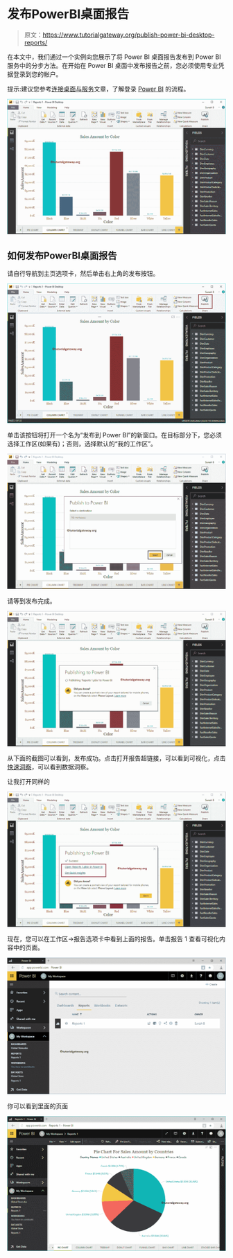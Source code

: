 # 发布PowerBI桌面报告

> 原文：<https://www.tutorialgateway.org/publish-power-bi-desktop-reports/>

在本文中，我们通过一个实例向您展示了将 Power BI 桌面报告发布到 Power BI 服务中的分步方法。在开始在 Power BI 桌面中发布报告之前，您必须使用专业凭据登录到您的帐户。

提示:建议您参考[连接桌面与服务](https://www.tutorialgateway.org/connect-power-bi-desktop-with-power-bi-service/)文章，了解登录 [Power BI](https://www.tutorialgateway.org/power-bi-tutorial/) 的流程。

![Publish Power BI Desktop Reports 1](img/a02f55fed4160f8ecfa7d66114d29dc9.png)

## 如何发布PowerBI桌面报告

请自行导航到主页选项卡，然后单击右上角的发布按钮。

![Publish Power BI Desktop Reports 2](img/8fdcc9ed0b70578a20ce11cfb2322268.png)

单击该按钮将打开一个名为“发布到 Power BI”的新窗口。在目标部分下，您必须选择工作区(如果有)；否则，选择默认的“我的工作区”。

![Publish Power BI Desktop Reports 3](img/53a23220f8407d0219dfa6aeca599ba2.png)

请等到发布完成。

![Publish Power BI Desktop Reports 4](img/e3910d37ebbab9afb505f7998743a201.png)

从下面的截图可以看到，发布成功。点击打开报告超链接，可以看到可视化，点击[快速洞察](https://www.tutorialgateway.org/quick-insights-in-power-bi/)，可以看到数据洞察。

让我打开同样的

![Publish Power BI Desktop Reports 5](img/a143e9d435483e5020845aeea7a746bc.png)

现在，您可以在工作区->报告选项卡中看到上面的报告。单击报告 1 查看可视化内容中的页面。

![Publish Power BI Desktop Reports 6](img/a4a5bf2a92c2a13fa6e71f42b124ece9.png)

你可以看到里面的页面

![Publish Power BI Desktop Reports 7](img/fd7712a4d47bb2b84b603acba84704fe.png)
